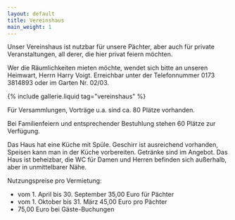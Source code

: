 ```yaml
---
layout: default
title: Vereinshaus
main_weight: 1
---
```


Unser Vereinshaus ist nutzbar für unsere Pächter, aber auch für private Veranstaltungen, all derer, die hier privat feiern möchten.


Wer die Räumlichkeiten mieten möchte, wendet sich bitte an unseren Heimwart, Herrn Harry Voigt. Erreichbar unter der Telefonnummer 0173 3814893 oder im Garten Nr. 02/03.

{% include gallerie.liquid tag="vereinshaus" %}

Für Versammlungen, Vorträge u.a. sind ca. 80 Plätze vorhanden.

Bei Familienfeiern und entsprechender Bestuhlung stehen 60 Plätze zur Verfügung.

Das Haus hat eine Küche mit Spüle. Geschirr ist ausreichend vorhanden, Speisen kann man in der Küche vorbereiten. Getränke sind im Angebot. Das Haus ist beheizbar, die WC für Damen und Herren befinden sich außerhalb, aber in unmittelbarer Nähe.

Nutzungspreise pro Vermietung:

* vom 1. April bis 30. September 35,00 Euro für Pächter
* vom 1. Oktober bis 31. März 45,00 Euro pro Pächter
* 75,00 Euro bei Gäste-Buchungen
